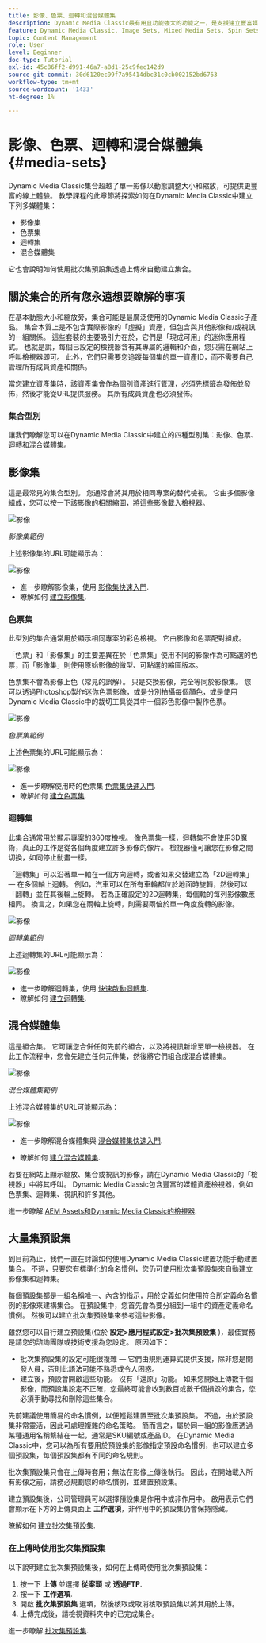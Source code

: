 ```yaml
---
title: 影像、色票、迴轉和混合媒體集
description: Dynamic Media Classic最有用且功能強大的功能之一，是支援建立豐富媒體集，例如影像、色票、迴轉和混合媒體集。 瞭解每個多媒體集是什麼，以及如何在Dynamic Media Classic中建立每個型別。 然後深入瞭解批次集預設集，它會在上傳時自動建立多媒體集的流程。
feature: Dynamic Media Classic, Image Sets, Mixed Media Sets, Spin Sets
topic: Content Management
role: User
level: Beginner
doc-type: Tutorial
exl-id: 45c86ff2-d991-46a7-a8d1-25c9fec142d9
source-git-commit: 30d6120ec99f7a95414dbc31c0cb002152bd6763
workflow-type: tm+mt
source-wordcount: '1433'
ht-degree: 1%

---
```


# 影像、色票、迴轉和混合媒體集 {#media-sets}

Dynamic Media Classic集合超越了單一影像以動態調整大小和縮放，可提供更豐富的線上體驗。 教學課程的此章節將探索如何在Dynamic Media Classic中建立下列多媒體集：

- 影像集
- 色票集
- 迴轉集
- 混合媒體集

它也會說明如何使用批次集預設集透過上傳來自動建立集合。

## 關於集合的所有您永遠想要瞭解的事項

在基本動態大小和縮放旁，集合可能是最廣泛使用的Dynamic Media Classic子產品。 集合本質上是不包含實際影像的「虛擬」資產，但包含與其他影像和/或視訊的一組關係。 這些套裝的主要吸引力在於，它們是「現成可用」的迷你應用程式。 也就是說，每個已設定的檢視器含有其專屬的邏輯和介面，您只需在網站上呼叫檢視器即可。 此外，它們只需要您追蹤每個集的單一資產ID，而不需要自己管理所有成員資產和關係。

當您建立資產集時，該資產集會作為個別資產進行管理，必須先標籤為發佈並發佈，然後才能從URL提供服務。 其所有成員資產也必須發佈。

### 集合型別

讓我們瞭解您可以在Dynamic Media Classic中建立的四種型別集：影像、色票、迴轉和混合媒體集。

## 影像集

這是最常見的集合型別。 您通常會將其用於相同專案的替代檢視。 它由多個影像組成，您可以按一下該影像的相關縮圖，將這些影像載入檢視器。

![影像](assets/media-sets/image-set-1.jpg)

_影像集範例_

上述影像集的URL可能顯示為：

![影像](assets/media-sets/image-set-url-1.png)

- 進一步瞭解影像集，使用 [影像集快速入門](https://experienceleague.adobe.com/docs/dynamic-media-classic/using/image-sets/quick-start-image-sets.html).
- 瞭解如何 [建立影像集](https://experienceleague.adobe.com/docs/dynamic-media-classic/using/image-sets/creating-image-set.html#creating-an-image-set).

### 色票集

此型別的集合通常用於顯示相同專案的彩色檢視。 它由影像和色票配對組成。

「色票」和「影像集」的主要差異在於「色票集」使用不同的影像作為可點選的色票，而「影像集」則使用原始影像的微型、可點選的縮圖版本。

色票集不會為影像上色（常見的誤解）。 只是交換影像，完全等同於影像集。 您可以透過Photoshop製作迷你色票影像，或是分別拍攝每個顏色，或是使用Dynamic Media Classic中的裁切工具從其中一個彩色影像中製作色票。

![影像](assets/media-sets/image-set-2.jpg)

_色票集範例_

上述色票集的URL可能顯示為：

![影像](assets/media-sets/image-set_url.png)

- 進一步瞭解使用時的色票集 [色票集快速入門](https://experienceleague.adobe.com/docs/dynamic-media-classic/using/swatch-sets/quick-start-swatch-sets.html).
- 瞭解如何 [建立色票集](https://experienceleague.adobe.com/docs/dynamic-media-classic/using/swatch-sets/creating-swatch-set.html#creating-a-swatch-set).

### 迴轉集

此集合通常用於顯示專案的360度檢視。 像色票集一樣，迴轉集不會使用3D魔術，真正的工作是從各個角度建立許多影像的像片。 檢視器僅可讓您在影像之間切換，如同停止動畫一樣。

「迴轉集」可以沿著單一軸在一個方向迴轉，或者如果交替建立為「2D迴轉集」 — 在多個軸上迴轉。 例如，汽車可以在所有車輪都位於地面時旋轉，然後可以「翻轉」並在其後輪上旋轉。 若為正確設定的2D迴轉集，每個軸的每列影像數應相同。 換言之，如果您在兩軸上旋轉，則需要兩倍於單一角度旋轉的影像。

![影像](assets/media-sets/image-set-3.png)

_迴轉集範例_

上述迴轉集的URL可能顯示為：

![影像](assets/media-sets/spin-set.png)

- 進一步瞭解迴轉集，使用 [快速啟動迴轉集](https://experienceleague.adobe.com/docs/dynamic-media-classic/using/spin-sets/quick-start-spin-sets.html).
- 瞭解如何 [建立迴轉集](https://experienceleague.adobe.com/docs/dynamic-media-classic/using/spin-sets/creating-spin-set.html#creating-a-spin-set).

## 混合媒體集

這是組合集。 它可讓您合併任何先前的組合，以及將視訊新增至單一檢視器。 在此工作流程中，您會先建立任何元件集，然後將它們組合成混合媒體集。

![影像](assets/media-sets/image-set-4.png)

_混合媒體集範例_

上述混合媒體集的URL可能顯示為：

![影像](assets/media-sets/image-set-url-1.png)

- 進一步瞭解混合媒體集與 [混合媒體集快速入門](https://experienceleague.adobe.com/docs/dynamic-media-classic/using/mixed-media-sets/quick-start-mixed-media-sets.html).

- 瞭解如何 [建立混合媒體集](https://experienceleague.adobe.com/docs/dynamic-media-classic/using/mixed-media-sets/creating-mixed-media-set.html#creating-a-mixed-media-set).

若要在網站上顯示縮放、集合或視訊的影像，請在Dynamic Media Classic的「檢視器」中將其呼叫。 Dynamic Media Classic包含豐富的媒體資產檢視器，例如色票集、迴轉集、視訊和許多其他。

進一步瞭解 [AEM Assets和Dynamic Media Classic的檢視器](https://experienceleague.adobe.com/docs/dynamic-media-developer-resources/library/viewers-aem-assets-dmc/c-html5-s7-aem-asset-viewers.html).

## 大量集預設集

到目前為止，我們一直在討論如何使用Dynamic Media Classic建置功能手動建置集合。 不過，只要您有標準化的命名慣例，您仍可使用批次集預設集來自動建立影像集和迴轉集。

每個預設集都是一組名稱唯一、內含的指示，用於定義如何使用符合所定義命名慣例的影像來建構集合。 在預設集中，您首先會為要分組到一組中的資產定義命名慣例。 然後可以建立批次集預設集來參考這些影像。

雖然您可以自行建立預設集(位於 **設定>應用程式設定>批次集預設集** )，最佳實務是請您的諮詢團隊或技術支援為您設定。 原因如下：

- 批次集預設集的設定可能很複雜 — 它們由規則運算式提供支援，除非您是開發人員，否則此語法可能不熟悉或令人困惑。
- 建立後，預設會開啟這些功能。 沒有「還原」功能。 如果您開始上傳數千個影像，而預設集設定不正確，您最終可能會收到數百或數千個損毀的集合，您必須手動尋找和刪除這些集合。

先前建議使用簡易的命名慣例，以便輕鬆建置至批次集預設集。 不過，由於預設集非常靈活，因此可處理複雜的命名策略。 簡而言之，屬於同一組的影像應透過某種通用名稱繫結在一起，通常是SKU編號或產品ID。 在Dynamic Media Classic中，您可以為所有要用於預設集的影像指定預設命名慣例，也可以建立多個預設集，每個預設集都有不同的命名規則。

批次集預設集只會在上傳時套用；無法在影像上傳後執行。 因此，在開始載入所有影像之前，請務必規劃您的命名慣例，並建置預設集。

建立預設集後，公司管理員可以選擇預設集是作用中或非作用中。 啟用表示它們會顯示在下方的上傳頁面上 **工作選項**，非作用中的預設集仍會保持隱藏。

瞭解如何 [建立批次集預設集](https://experienceleague.adobe.com/docs/dynamic-media-classic/using/setup/application-setup.html#creating-a-batch-set-preset).

### 在上傳時使用批次集預設集

以下說明建立批次集預設集後，如何在上傳時使用批次集預設集：

1. 按一下 **上傳** 並選擇 **從案頭** 或 **透過FTP**.
2. 按一下 **工作選項**.
3. 開啟 **批次集預設集** 選項，然後核取或取消核取預設集以將其用於上傳。
4. 上傳完成後，請檢視資料夾中的已完成集合。

進一步瞭解 [批次集預設集](https://experienceleague.adobe.com/docs/dynamic-media-classic/using/setup/application-setup.html#batch-set-presets).
